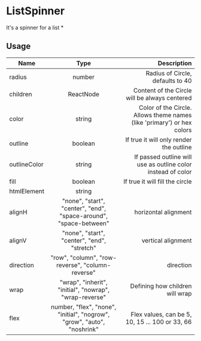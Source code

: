 <!-- 
This is an auto-generated markdown. 
You can change it in "src/ListSpinner/ListSpinner.tsx" and run build:docs to update this file.
-->
# ListSpinner
It's a spinner for a list *
## Usage
| Name        | Type           | Description  |
| ----------- |:--------------:| ------------:|
|radius|number|Radius of Circle, defaults to 40
|children|ReactNode|Content of the Circle will be always centered
|color|string|Color of the Circle. Allows theme names (like 'primary') or hex colors
|outline|boolean|If true it will only render the outline
|outlineColor|string|If passed outline will use as outline color instead of color
|fill|boolean|If true it will fill the circle
|htmlElement|string|
|alignH|"none", "start", "center", "end", "space-around", "space-between"|horizontal alignment
|alignV|"none", "start", "center", "end", "stretch"|vertical alignment
|direction|"row", "column", "row-reverse", "column-reverse"|direction
|wrap|"wrap", "inherit", "initial", "nowrap", "wrap-reverse"|Defining how children will wrap
|flex|number, "flex", "none", "initial", "nogrow", "grow", "auto", "noshrink"|Flex values, can be 5, 10, 15 ... 100 or 33, 66

